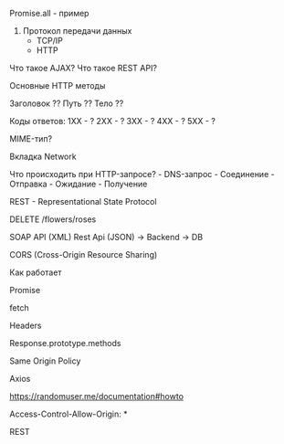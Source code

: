 Promise.all - пример

1. Протокол передачи данных
    - TCP/IP
    - HTTP

Что такое AJAX?
Что такое REST API?

Основные HTTP методы

Заголовок ??
Путь ??
Тело ?? 

Коды ответов:
1XX - ?
2XX - ?
3XX - ?
4XX - ?
5XX - ?

MIME-тип?

Вкладка Network

Что происходить при HTTP-запросе?
    - DNS-запрос
    - Соединение
    - Отправка
    - Ожидание
    - Получение

REST - Representational State Protocol

DELETE /flowers/roses

SOAP API (XML)
Rest Api (JSON) -> Backend -> DB

CORS (Cross-Origin Resource Sharing)

Как работает

Promise

fetch

Headers

Response.prototype.methods

Same Origin Policy

Axios

https://randomuser.me/documentation#howto

Access-Control-Allow-Origin: *

REST 
